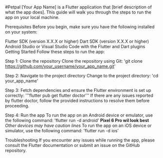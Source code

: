#Petpal
[Your App Name] is a Flutter application that [brief description of what the app does]. This guide will walk you through the steps to run the app on your local machine.

Prerequisites
Before you begin, make sure you have the following installed on your system:

Flutter SDK (version X.X.X or higher)
Dart SDK (version X.X.X or higher)
Android Studio or Visual Studio Code with the Flutter and Dart plugins
Getting Started
Follow these steps to run the app:

Step 1: Clone the repository
Clone the repository using Git:
'git clone https://github.com/your_username/your_app_name.git'

Step 2: Navigate to the project directory
Change to the project directory:
'cd your_app_name'

Step 3:
Fetch dependencies and ensure the Flutter environment is set up correctly:
'''flutter pub get
flutter doctor'''
If there are any issues reported by flutter doctor, follow the provided instructions to resolve them before proceeding.

Step 4: Run the app
To run the app on an Android device or emulator, use the following command:
'flutter run -d android'
**Pixel 6 Pro wil look best**
_Other devices may have caution lines_
To run the app on an iOS device or simulator, use the following command:
'flutter run -d ios'

Troubleshooting
If you encounter any issues while running the app, please consult the Flutter documentation or submit an issue on the GitHub repository.


